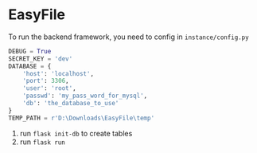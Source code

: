 # EasyFile

To run the backend framework, you need to config in `instance/config.py` 
```python
DEBUG = True
SECRET_KEY = 'dev'
DATABASE = {
    'host': 'localhost',
    'port': 3306,
    'user': 'root',
    'passwd': 'my_pass_word_for_mysql',
    'db': 'the_database_to_use'
}
TEMP_PATH = r'D:\Downloads\EasyFile\temp'
```

1. run `flask init-db` to create tables
2. run `flask run`
